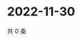 # 2022-11-30

共 0 条

<!-- BEGIN WEIBO -->
<!-- 最后更新时间 Wed Nov 30 2022 21:28:43 GMT+0800 (China Standard Time) -->

<!-- END WEIBO -->
